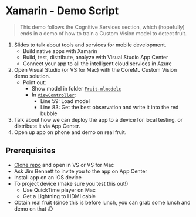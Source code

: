 # Xamarin - Demo Script

> This demo follows the Cognitive Services section, which (hopefully) ends in a demo of how to train a Custom Vision model to detect fruit.

1. Slides to talk about tools and services for mobile development.
    - Build native apps with Xamarin
    - Build, test, distribute, analyze with Visual Studio App Center
    - Connect your app to all the intelligent cloud services in Azure
1. Open Visual Studio (or VS for Mac) with the CoreML Custom Vision demo solution.
    - Point out:
      - Show model in folder [`Fruit.mlmodelc`](https://github.com/xamarin/ios-samples/tree/master/ios11/CoreMLAzureModel/CustomVision/Resources/Fruit.mlmodelc)
      - In [`ViewController`](https://github.com/xamarin/ios-samples/blob/master/ios11/CoreMLAzureModel/CustomVision/ViewController.cs):
          - Line 59: Load model
          - Line 83: Get the best observation and write it into the red bubble
1. Talk about how we can deploy the app to a device for local testing, or distribute it via App Center.
1. Open up app on phone and demo on real fruit.

## Prerequisites

- [Clone repo](https://github.com/xamarin/ios-samples) and open in VS or VS for Mac
- Ask Jim Bennett to invite you to the app on App Center
- Install app on an iOS device
- To project device (make sure you test this out!)
    - Use QuickTime player on Mac
    - Get a Lightning to HDMI cable
- Obtain real fruit (since this is before lunch, you can grab some lunch and demo on that :D

